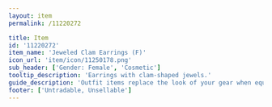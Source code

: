 ```yaml
---
layout: item
permalink: /11220272

title: Item
id: '11220272'
item_name: 'Jeweled Clam Earrings (F)'
icon_url: 'item/icon/11250178.png'
sub_header: ['Gender: Female', 'Cosmetic']
tooltip_description: 'Earrings with clam-shaped jewels.'
guide_description: 'Outfit items replace the look of your gear when equipped.'
footer: ['Untradable, Unsellable']
---
```

